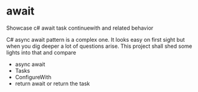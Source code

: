 # await
Showcase c# await task continuewith and related behavior


C# async await pattern is a complex one. It looks easy on first sight but when you dig deeper a lot of questions arise. This project shall shed some lights into that and compare
* async await
* Tasks
* ConfigureWith
* return await or return the task
